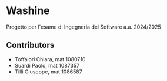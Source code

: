 # Washine
Progetto per l'esame di Ingegneria del Software a.a. 2024/2025

## Contributors

- Toffalori Chiara, mat 1080710
- Suardi Paolo, mat 1087357
- Tilli Giuseppe, mat 1086587
